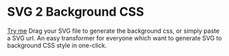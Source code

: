 # SVG 2 Background CSS
[Try me](https://louisho5.github.io/svg2bg/)
Drag your SVG file to generate the background css, or simply paste a SVG url. 
An easy transformer for everyone which want to generate SVG to background CSS style in one-click.
